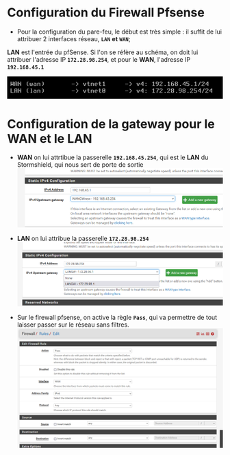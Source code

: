 # Configuration du Firewall Pfsense

- Pour la configuration du pare-feu, le début est très simple : il suffit de lui attribuer 2 interfaces réseau, **`LAN`** **et** **`WAN`**;

**LAN** est l'entrée du pfSense. Si l'on se réfère au schéma, on doit lui attribuer l'adresse IP  **`172.28.98.254`**, et pour le **WAN**, l'adresse IP  **`192.168.45.1`**

![pfsense](../pfsense/pfsense.PNG)
</br>

# Configuration de la gateway pour le WAN et le LAN

- **WAN** on lui attrtibue la passerelle **`192.168.45.254`**, qui est le **LAN** du Stormshield, qui nous sert de porte de sortie  
![wan](../pfsense/gateway_wan_pfsense.png)

- **LAN** on lui attribue la passerelle **`172.28.98.254`**
![lan](../pfsense/gateway_lan_pfsense.png)

- Sur le firewall pfsense, on active la règle **`Pass`**, qui va permettre de tout laisser passer sur le réseau sans filtres.
![regle](../pfsense/regle_wan_pfsense.png)

